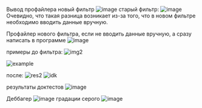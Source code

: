 Вывод профайлера новый фильтр
![image](https://user-images.githubusercontent.com/75948025/143092476-09734135-d766-41cf-b171-abf0fe5e8107.png)
старый фильтр:
![image](https://user-images.githubusercontent.com/75948025/143092866-89cb61cc-4317-4e6b-ab86-ff7d22624839.png)
Очевидно, что такая разница возникает из-за того, что в новом фильтре необходимо вводить данные вручную.

Профайлер нового фильтра, если не вводить данные вручную, а сразу написать в программе
![image](https://user-images.githubusercontent.com/75948025/143094067-549b4936-aaed-460d-b911-291501463855.png)

примеры до фильтра: 
![img2](https://user-images.githubusercontent.com/75948025/143095741-d9c4518c-fd47-4e68-8881-45cf55fdb81c.jpg)

![example](https://user-images.githubusercontent.com/75948025/143095789-9a61c775-05ce-47ff-884a-711eda8d6b95.jpg)

после:
![res2](https://user-images.githubusercontent.com/75948025/143095862-919671b4-6305-4726-94a2-54d1cb00e608.jpg)
![idk](https://user-images.githubusercontent.com/75948025/143095874-70874cc4-db2c-4a1a-b839-b09570b28a7e.jpg)


результаты доктестов
![image](https://user-images.githubusercontent.com/75948025/143215717-1260df73-f2c7-4f52-86dc-80753b88270f.png)

Деббагер
![image](https://user-images.githubusercontent.com/75948025/143218729-cbbd3866-d4cf-4d06-96a9-7aee2b1174b8.png)
градации серого
![image](https://user-images.githubusercontent.com/75948025/143220046-58a5beea-8063-4e28-a627-2ae3e5f26b92.png)

